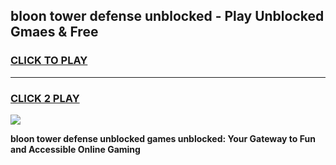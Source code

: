 
## bloon tower defense unblocked - Play Unblocked Gmaes & Free
<h3>
<a href="https://news.freeplayer.one?title=bloon_tower_defense_unblocked&ref=16F">CLICK TO PLAY</a></h3>
<hr>

<h3>
<a href="https://news.freeplayer.one?title=bloon_tower_defense_unblocked&ref=16F">CLICK 2 PLAY</a>
  
</h3>

<a href="https://news.freeplayer.one?title=bloon_tower_defense_unblocked&ref=16F/"><img src="https://clearcache.store/games.png"></a>


**bloon tower defense unblocked games unblocked: Your Gateway to Fun and Accessible Online Gaming**
